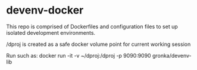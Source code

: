 # devenv-docker
This repo is comprised of Dockerfiles and configuration files to set up isolated development environments.

/dproj is created as a safe docker volume point for current working session

Run such as:
docker run -it -v ~/dproj:/dproj -p 9090:9090 gronka/devenv-lib


